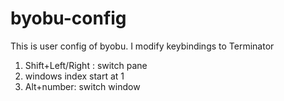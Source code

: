# byobu-config

This is user config of byobu. I modify keybindings to Terminator

1. Shift+Left/Right : switch pane
2. windows index start at 1
3. Alt+number: switch window
